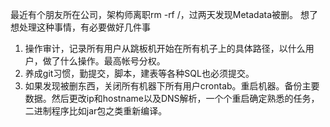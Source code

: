 最近有个朋友所在公司，架构师离职rm -rf /，过两天发现Metadata被删。
想了想处理这种事情，有必要做好几件事
1. 操作审计，记录所有用户从跳板机开始在所有机子上的具体路径，以什么用户，做了什么操作。最高帐号分权。
2. 养成git习惯，勤提交，脚本，建表等各种SQL也必须提交。
3. 如果发现被删东西，关闭所有机器下所有用户crontab。重启机器。备份主要数据。然后更改ip和hostname以及DNS解析，一个个重启确定熟悉的任务，二进制程序比如jar包之类重新编译。




